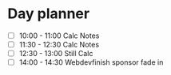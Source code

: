 # Day planner

- [ ] 10:00 - 11:00 Calc Notes
- [ ] 11:30 - 12:30 Calc Notes
- [ ] 12:30 - 13:00 Still Calc
- [ ] 14:00 - 14:30 Webdevfinish sponsor fade in
